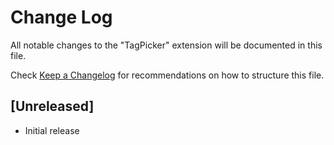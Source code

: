 # Change Log

All notable changes to the "TagPicker" extension will be documented in this file.

Check [Keep a Changelog](http://keepachangelog.com/) for recommendations on how to structure this file.

## [Unreleased]

- Initial release